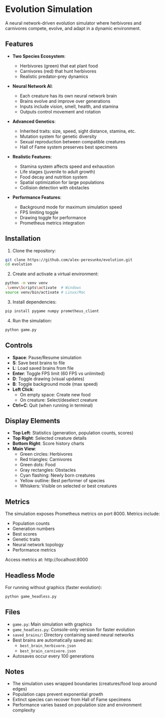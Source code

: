 # Evolution Simulation

A neural network-driven evolution simulator where herbivores and carnivores compete, evolve, and adapt in a dynamic environment.

## Features

- **Two Species Ecosystem**:
  - Herbivores (green) that eat plant food
  - Carnivores (red) that hunt herbivores
  - Realistic predator-prey dynamics

- **Neural Network AI**:
  - Each creature has its own neural network brain
  - Brains evolve and improve over generations
  - Inputs include vision, smell, health, and stamina
  - Outputs control movement and rotation

- **Advanced Genetics**:
  - Inherited traits: size, speed, sight distance, stamina, etc.
  - Mutation system for genetic diversity
  - Sexual reproduction between compatible creatures
  - Hall of Fame system preserves best specimens

- **Realistic Features**:
  - Stamina system affects speed and exhaustion
  - Life stages (juvenile to adult growth)
  - Food decay and nutrition system
  - Spatial optimization for large populations
  - Collision detection with obstacles

- **Performance Features**:
  - Background mode for maximum simulation speed
  - FPS limiting toggle
  - Drawing toggle for performance
  - Prometheus metrics integration

## Installation

1. Clone the repository:
```bash
git clone https://github.com/alex-peresunko/evolution.git
cd evolution
```

2. Create and activate a virtual environment:
```bash
python -m venv venv
.\venv\Scripts\activate  # Windows
source venv/bin/activate # Linux/Mac
```

3. Install dependencies:
```bash
pip install pygame numpy prometheus_client
```

4. Run the simulation:
```bash
python game.py
```

## Controls

- **Space**: Pause/Resume simulation
- **S**: Save best brains to file
- **L**: Load saved brains from file
- **Enter**: Toggle FPS limit (60 FPS vs unlimited)
- **D**: Toggle drawing (visual updates)
- **B**: Toggle background mode (max speed)
- **Left Click**: 
  - On empty space: Create new food
  - On creature: Select/deselect creature
- **Ctrl+C**: Quit (when running in terminal)

## Display Elements

- **Top Left**: Statistics (generation, population counts, scores)
- **Top Right**: Selected creature details
- **Bottom Right**: Score history charts
- **Main View**:
  - Green circles: Herbivores
  - Red triangles: Carnivores
  - Green dots: Food
  - Gray rectangles: Obstacles
  - Cyan flashing: Newly born creatures
  - Yellow outline: Best performer of species
  - Whiskers: Visible on selected or best creatures

## Metrics

The simulation exposes Prometheus metrics on port 8000. Metrics include:
- Population counts
- Generation numbers
- Best scores
- Genetic traits
- Neural network topology
- Performance metrics

Access metrics at: http://localhost:8000

## Headless Mode

For running without graphics (faster evolution):
```bash
python game_headless.py
```

## Files

- `game.py`: Main simulation with graphics
- `game_headless.py`: Console-only version for faster evolution
- `saved_brains/`: Directory containing saved neural networks
- Best brains are automatically saved as:
  - `best_brain_herbivore.json`
  - `best_brain_carnivore.json`
- Autosaves occur every 100 generations

## Notes

- The simulation uses wrapped boundaries (creatures/food loop around edges)
- Population caps prevent exponential growth
- Extinct species can recover from Hall of Fame specimens
- Performance varies based on population size and environment complexity
